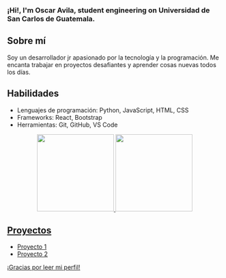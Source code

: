 
### ¡Hi!, I'm Oscar Avila, student engineering on Universidad de San Carlos de Guatemala.

## Sobre mí

Soy un desarrollador jr apasionado por la tecnología y la programación. Me encanta trabajar en proyectos desafiantes y aprender cosas nuevas todos los días.

    
## Habilidades

- Lenguajes de programación: Python, JavaScript, HTML, CSS
- Frameworks: React, Bootstrap
- Herramientas: Git, GitHub, VS Code
<div align="center">
  <a href="https://github.com/OzAvilaD">
  <img height="180em" src="https://github-readme-stats-eight-theta.vercel.app/api?username=OzAvilaD&show_icons=true&theme=midnight-purple&include_all_commits=true&count_private=true"/>
  <img height="180em" src="https://github-readme-stats-eight-theta.vercel.app/api/top-langs/?username=OzAvilaD&layout=compact&langs_count=7&theme=midnight-purple"/>
</div>

## Proyectos

- Proyecto 1
- Proyecto 2

¡Gracias por leer mi perfil!
